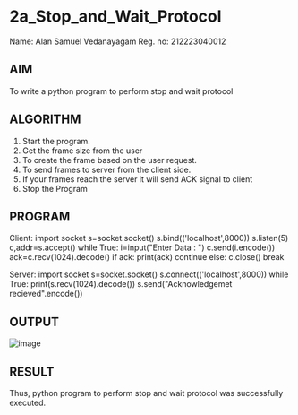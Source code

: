 # 2a_Stop_and_Wait_Protocol

Name: Alan Samuel Vedanayagam
Reg. no: 212223040012

## AIM 
To write a python program to perform stop and wait protocol
## ALGORITHM
1. Start the program.
2. Get the frame size from the user
3. To create the frame based on the user request.
4. To send frames to server from the client side.
5. If your frames reach the server it will send ACK signal to client
6. Stop the Program
## PROGRAM

Client:
import socket
s=socket.socket()
s.bind(('localhost',8000))
s.listen(5)
c,addr=s.accept()
while True:
    i=input("Enter Data : ")
    c.send(i.encode())
    ack=c.recv(1024).decode()
    if ack:
        print(ack)
        continue
    else:
        c.close()
        break

Server:
import socket
s=socket.socket()
s.connect(('localhost',8000))
while True:
    print(s.recv(1024).decode())
    s.send("Acknowledgemet recieved".encode())


## OUTPUT
![image](https://github.com/Alan-samuel/2a_Stop_and_Wait_Protocol/assets/147091803/be66e37f-b320-41c1-9269-cc600d99375d)

## RESULT
Thus, python program to perform stop and wait protocol was successfully executed.
